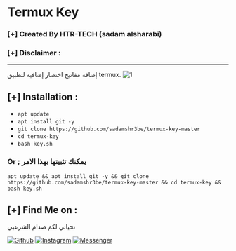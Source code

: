 # Termux Key
### [+] Created By HTR-TECH (sadam alsharabi)
### [+] Disclaimer :
***
إضافة مفاتيح اختصار إضافية لتطبيق termux.
<img src="https://i.ibb.co/MVRyVpp/Termux-Key.jpg" alt="1" border="0">

## [+] Installation :

* ```apt update```
* ```apt install git -y```
* ```git clone https://github.com/sadamshr3be/termux-key-master```
* ```cd termux-key```
* ```bash key.sh```

### Or ; يمكنك تثبيتها بهذا الامر
```
apt update && apt install git -y && git clone https://github.com/sadamshr3be/termux-key-master && cd termux-key && bash key.sh
```

## [+] Find Me on :
تحياتي لكم صدام الشرعبي

[![Github](https://img.shields.io/badge/Github-HTR--TECH-green?style=for-the-badge&logo=github)](https://github.com/htr-tech)
[![Instagram](https://img.shields.io/badge/IG-%40tahmid.rayat-red?style=for-the-badge&logo=instagram)](https://www.instagram.com/tahmid.rayat)
[![Messenger](https://img.shields.io/badge/Chat-Messenger-blue?style=for-the-badge&logo=messenger)](https://m.me/tahmid.rayat.official)

